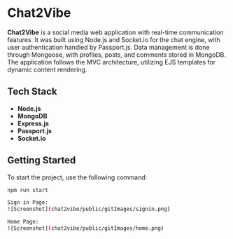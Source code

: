 # Chat2Vibe

**Chat2Vibe** is a social media web application with real-time communication features. It was built using Node.js and Socket.io for the chat engine, with user authentication handled by Passport.js. Data management is done through Mongoose, with profiles, posts, and comments stored in MongoDB. The application follows the MVC architecture, utilizing EJS templates for dynamic content rendering.

## Tech Stack

- **Node.js**
- **MongoDB**
- **Express.js**
- **Passport.js**
- **Socket.io**

## Getting Started

To start the project, use the following command:

```bash
npm run start

Sign in Page:
![Screenshot](chat2vibe/public/gitImages/signin.png)

Home Page:
![Screenshot](chat2vibe/public/gitImages/home.png)

